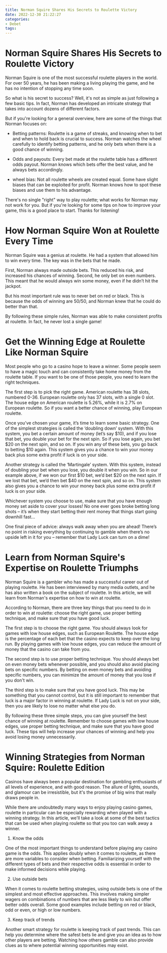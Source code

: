 ```yaml
---
title: Norman Squire Shares His Secrets to Roulette Victory 
date: 2022-12-30 21:22:27
categories:
- Debet
tags:
---
```



#  Norman Squire Shares His Secrets to Roulette Victory 

Norman Squire is one of the most successful roulette players in the world. For over 50 years, he has been making a living playing the game, and he has no intention of stopping any time soon.

So what is his secret to success? Well, it's not as simple as just following a few basic tips. In fact, Norman has developed an intricate strategy that takes into account dozens of different factors.

But if you're looking for a general overview, here are some of the things that Norman focuses on:

- Betting patterns: Roulette is a game of streaks, and knowing when to bet and when to hold back is crucial to success. Norman watches the wheel carefully to identify betting patterns, and he only bets when there is a good chance of winning.

- Odds and payouts: Every bet made at the roulette table has a different odds payout. Norman knows which bets offer the best value, and he always bets accordingly.

- wheel bias: Not all roulette wheels are created equal. Some have slight biases that can be exploited for profit. Norman knows how to spot these biases and use them to his advantage.

There's no single "right" way to play roulette; what works for Norman may not work for you. But if you're looking for some tips on how to improve your game, this is a good place to start. Thanks for listening!

#  How Norman Squire Won at Roulette Every Time 

Norman Squire was a genius at roulette. He had a system that allowed him to win every time. The key was in the bets that he made.

First, Norman always made outside bets. This reduced his risk, and increased his chances of winning. Second, he only bet on even numbers. This meant that he would always win some money, even if he didn’t hit the jackpot.

But his most important rule was to never bet on red or black. This is because the odds of winning are 50/50, and Norman knew that he could do better than that.

By following these simple rules, Norman was able to make consistent profits at roulette. In fact, he never lost a single game!

#  Get the Winning Edge at Roulette Like Norman Squire 

Most people who go to a casino hope to leave a winner. Some people seem to have a magic touch and can consistently take home money from the roulette table. If you want to be one of those people, you need to learn the right techniques. 

The first step is to pick the right game. American roulette has 38 slots, numbered 0-36. European roulette only has 37 slots, with a single 0 slot. The house edge on American roulette is 5.26%, while it is 2.7% on European roulette. So if you want a better chance of winning, play European roulette. 

Once you’ve chosen your game, it’s time to learn some basic strategy. One of the simplest strategies is called the ‘doubling down’ system. With this system, you bet a certain amount of money (let’s say $10), and if you lose that bet, you double your bet for the next spin. So if you lose again, you bet $20 on the next spin, and so on. If you win any of these bets, you go back to betting $10 again. This system gives you a chance to win your money back plus some extra profit if luck is on your side. 

Another strategy is called the ‘Martingale’ system. With this system, instead of doubling your bet when you lose, you double it when you win. So in our example above, if we won our first $10 bet, we’d bet $20 on the next spin. If we lost that bet, we’d then bet $40 on the next spin, and so on. This system also gives you a chance to win your money back plus some extra profit if luck is on your side. 

Whichever system you choose to use, make sure that you have enough money set aside to cover your losses! No one ever goes broke betting long shots – it’s when they start betting their rent money that things start going downhill fast… 

One final piece of advice: always walk away when you are ahead! There’s no point in risking everything by continuing to gamble when there’s no upside left in it for you – remember that Lady Luck can turn on a dime!

#  Learn from Norman Squire's Expertise on Roulette Triumphs 

Norman Squire is a gambler who has made a successful career out of playing roulette. He has been interviewed by many media outlets, and he has also written a book on the subject of roulette. In this article, we will learn from Norman's expertise on how to win at roulette.

According to Norman, there are three key things that you need to do in order to win at roulette: choose the right game, use proper betting technique, and make sure that you have good luck.

The first step is to choose the right game. You should always look for games with low house edges, such as European Roulette. The house edge is the percentage of each bet that the casino expects to keep over the long run. By playing games with low house edges, you can reduce the amount of money that the casino can take from you.

The second step is to use proper betting technique. You should always bet on even money bets whenever possible, and you should also avoid placing bets on specific numbers. By betting on even money bets and avoiding specific numbers, you can minimize the amount of money that you lose if you don't win.

The third step is to make sure that you have good luck. This may be something that you cannot control, but it is still important to remember that luck is a major factor in winning at roulette. If Lady Luck is not on your side, then you are likely to lose no matter what else you do.

By following these three simple steps, you can give yourself the best chance of winning at roulette. Remember to choose games with low house edges, use proper betting technique, and make sure that you have good luck. These tips will help increase your chances of winning and help you avoid losing money unnecessarily.

#  Winning Strategies from Norman Squire: Roulette Edition

Casinos have always been a popular destination for gambling enthusiasts of all levels of experience, and with good reason. The allure of lights, sounds, and glamour can be irresistible, but it's the promise of big wins that really draws people in.

While there are undoubtedly many ways to enjoy playing casino games, roulette in particular can be especially rewarding when played with a winning strategy. In this article, we'll take a look at some of the best tactics that can be used when playing roulette so that you too can walk away a winner.

1. Know the odds

One of the most important things to understand before playing any casino game is the odds. This applies doubly when it comes to roulette, as there are more variables to consider when betting. Familiarizing yourself with the different types of bets and their respective odds is essential in order to make informed decisions while playing.

2. Use outside bets

When it comes to roulette betting strategies, using outside bets is one of the simplest and most effective approaches. This involves making simpler wagers on combinations of numbers that are less likely to win but offer better odds overall. Some good examples include betting on red or black, odd or even, or high or low numbers.

3. Keep track of trends

Another smart strategy for roulette is keeping track of past trends. This can help you determine where the safest bets lie and give you an idea as to how other players are betting. Watching how others gamble can also provide clues as to where potential winning opportunities may exist.